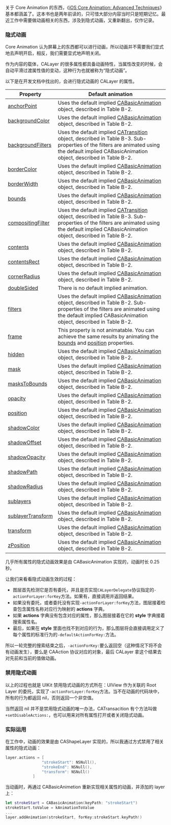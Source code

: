 关于 Core Animation 的东西，《[iOS Core Animation: Advanced Techniques](https://www.gitbook.com/book/zsisme/ios-/details)》基本都涵盖了。这本书也是两年前读的，只可惜大部分内容当时只是短期记忆。最近工作中需要做动画相关的东西，涉及到隐式动画，又重新翻出，仅作记录。

### 隐式动画

Core Animation 认为屏幕上的东西都可以进行动画，所以动画并不需要我们显式地去声明开启，相反，我们需要显式地声明关闭。

作为内容的载体，CALayer 的很多属性都具备动画特性，当属性改变的时候，会自动平滑过渡属性值的变动，这种行为也就被称为“隐式动画”。

以下是在开发文档中找出的，会进行隐式动画的 CALayer 的属性。

| **Property**                             | **Default animation**                    |
| ---------------------------------------- | ---------------------------------------- |
| [anchorPoint](https://developer.apple.com/library/ios/documentation/GraphicsImaging/Reference/CALayer_class/index.html#//apple_ref/occ/instp/CALayer/anchorPoint) | Uses the default implied [CABasicAnimation](https://developer.apple.com/library/ios/documentation/GraphicsImaging/Reference/CABasicAnimation_class/index.html#//apple_ref/occ/cl/CABasicAnimation) object, described in Table B-2. |
| [backgroundColor](https://developer.apple.com/library/ios/documentation/GraphicsImaging/Reference/CALayer_class/index.html#//apple_ref/occ/instp/CALayer/backgroundColor) | Uses the default implied [CABasicAnimation](https://developer.apple.com/library/ios/documentation/GraphicsImaging/Reference/CABasicAnimation_class/index.html#//apple_ref/occ/cl/CABasicAnimation) object, described in Table B-2. |
| [backgroundFilters](https://developer.apple.com/library/ios/documentation/GraphicsImaging/Reference/CALayer_class/index.html#//apple_ref/occ/instp/CALayer/backgroundFilters) | Uses the default implied [CATransition](https://developer.apple.com/library/ios/documentation/GraphicsImaging/Reference/CATransition_class/index.html#//apple_ref/occ/cl/CATransition) object, described in Table B-3. Sub-properties of the filters are animated using the default implied CABasicAnimation object, described in Table B-2. |
| [borderColor](https://developer.apple.com/library/ios/documentation/GraphicsImaging/Reference/CALayer_class/index.html#//apple_ref/occ/instp/CALayer/borderColor) | Uses the default implied [CABasicAnimation](https://developer.apple.com/library/ios/documentation/GraphicsImaging/Reference/CABasicAnimation_class/index.html#//apple_ref/occ/cl/CABasicAnimation) object, described in Table B-2. |
| [borderWidth](https://developer.apple.com/library/ios/documentation/GraphicsImaging/Reference/CALayer_class/index.html#//apple_ref/occ/instp/CALayer/borderWidth) | Uses the default implied [CABasicAnimation](https://developer.apple.com/library/ios/documentation/GraphicsImaging/Reference/CABasicAnimation_class/index.html#//apple_ref/occ/cl/CABasicAnimation) object, described in Table B-2. |
| [bounds](https://developer.apple.com/library/ios/documentation/GraphicsImaging/Reference/CALayer_class/index.html#//apple_ref/occ/instp/CALayer/bounds) | Uses the default implied [CABasicAnimation](https://developer.apple.com/library/ios/documentation/GraphicsImaging/Reference/CABasicAnimation_class/index.html#//apple_ref/occ/cl/CABasicAnimation) object, described in Table B-2. |
| [compositingFilter](https://developer.apple.com/library/ios/documentation/GraphicsImaging/Reference/CALayer_class/index.html#//apple_ref/occ/instp/CALayer/compositingFilter) | Uses the default implied [CATransition](https://developer.apple.com/library/ios/documentation/GraphicsImaging/Reference/CATransition_class/index.html#//apple_ref/occ/cl/CATransition) object, described in Table B-3. Sub-properties of the filters are animated using the default implied CABasicAnimation object, described in Table B-2. |
| [contents](https://developer.apple.com/library/ios/documentation/GraphicsImaging/Reference/CALayer_class/index.html#//apple_ref/occ/instp/CALayer/contents) | Uses the default implied [CABasicAnimation](https://developer.apple.com/library/ios/documentation/GraphicsImaging/Reference/CABasicAnimation_class/index.html#//apple_ref/occ/cl/CABasicAnimation) object, described in Table B-2. |
| [contentsRect](https://developer.apple.com/library/ios/documentation/GraphicsImaging/Reference/CALayer_class/index.html#//apple_ref/occ/instp/CALayer/contentsRect) | Uses the default implied [CABasicAnimation](https://developer.apple.com/library/ios/documentation/GraphicsImaging/Reference/CABasicAnimation_class/index.html#//apple_ref/occ/cl/CABasicAnimation) object, described in Table B-2. |
| [cornerRadius](https://developer.apple.com/library/ios/documentation/GraphicsImaging/Reference/CALayer_class/index.html#//apple_ref/occ/instp/CALayer/cornerRadius) | Uses the default implied [CABasicAnimation](https://developer.apple.com/library/ios/documentation/GraphicsImaging/Reference/CABasicAnimation_class/index.html#//apple_ref/occ/cl/CABasicAnimation) object, described in Table B-2. |
| [doubleSided](https://developer.apple.com/library/ios/documentation/GraphicsImaging/Reference/CALayer_class/index.html#//apple_ref/occ/instp/CALayer/doubleSided) | There is no default implied animation.   |
| [filters](https://developer.apple.com/library/ios/documentation/GraphicsImaging/Reference/CALayer_class/index.html#//apple_ref/occ/instp/CALayer/filters) | Uses the default implied [CABasicAnimation](https://developer.apple.com/library/ios/documentation/GraphicsImaging/Reference/CABasicAnimation_class/index.html#//apple_ref/occ/cl/CABasicAnimation) object, described in Table B-2. Sub-properties of the filters are animated using the default implied CABasicAnimation object, described in Table B-2. |
| [frame](https://developer.apple.com/library/ios/documentation/GraphicsImaging/Reference/CALayer_class/index.html#//apple_ref/occ/instp/CALayer/frame) | This property is not animatable. You can achieve the same results by animating the [bounds](https://developer.apple.com/library/ios/documentation/GraphicsImaging/Reference/CALayer_class/index.html#//apple_ref/occ/instp/CALayer/bounds) and [position](https://developer.apple.com/library/ios/documentation/GraphicsImaging/Reference/CALayer_class/index.html#//apple_ref/occ/instp/CALayer/position) properties. |
| [hidden](https://developer.apple.com/library/ios/documentation/GraphicsImaging/Reference/CALayer_class/index.html#//apple_ref/occ/instp/CALayer/hidden) | Uses the default implied [CABasicAnimation](https://developer.apple.com/library/ios/documentation/GraphicsImaging/Reference/CABasicAnimation_class/index.html#//apple_ref/occ/cl/CABasicAnimation) object, described in Table B-2. |
| [mask](https://developer.apple.com/library/ios/documentation/GraphicsImaging/Reference/CALayer_class/index.html#//apple_ref/occ/instp/CALayer/mask) | Uses the default implied [CABasicAnimation](https://developer.apple.com/library/ios/documentation/GraphicsImaging/Reference/CABasicAnimation_class/index.html#//apple_ref/occ/cl/CABasicAnimation) object, described in Table B-2. |
| [masksToBounds](https://developer.apple.com/library/ios/documentation/GraphicsImaging/Reference/CALayer_class/index.html#//apple_ref/occ/instp/CALayer/masksToBounds) | Uses the default implied [CABasicAnimation](https://developer.apple.com/library/ios/documentation/GraphicsImaging/Reference/CABasicAnimation_class/index.html#//apple_ref/occ/cl/CABasicAnimation) object, described in Table B-2. |
| [opacity](https://developer.apple.com/library/ios/documentation/GraphicsImaging/Reference/CALayer_class/index.html#//apple_ref/occ/instp/CALayer/opacity) | Uses the default implied [CABasicAnimation](https://developer.apple.com/library/ios/documentation/GraphicsImaging/Reference/CABasicAnimation_class/index.html#//apple_ref/occ/cl/CABasicAnimation) object, described in Table B-2. |
| [position](https://developer.apple.com/library/ios/documentation/GraphicsImaging/Reference/CALayer_class/index.html#//apple_ref/occ/instp/CALayer/position) | Uses the default implied [CABasicAnimation](https://developer.apple.com/library/ios/documentation/GraphicsImaging/Reference/CABasicAnimation_class/index.html#//apple_ref/occ/cl/CABasicAnimation) object, described in Table B-2. |
| [shadowColor](https://developer.apple.com/library/ios/documentation/GraphicsImaging/Reference/CALayer_class/index.html#//apple_ref/occ/instp/CALayer/shadowColor) | Uses the default implied [CABasicAnimation](https://developer.apple.com/library/ios/documentation/GraphicsImaging/Reference/CABasicAnimation_class/index.html#//apple_ref/occ/cl/CABasicAnimation) object, described in Table B-2. |
| [shadowOffset](https://developer.apple.com/library/ios/documentation/GraphicsImaging/Reference/CALayer_class/index.html#//apple_ref/occ/instp/CALayer/shadowOffset) | Uses the default implied [CABasicAnimation](https://developer.apple.com/library/ios/documentation/GraphicsImaging/Reference/CABasicAnimation_class/index.html#//apple_ref/occ/cl/CABasicAnimation) object, described in Table B-2. |
| [shadowOpacity](https://developer.apple.com/library/ios/documentation/GraphicsImaging/Reference/CALayer_class/index.html#//apple_ref/occ/instp/CALayer/shadowOpacity) | Uses the default implied [CABasicAnimation](https://developer.apple.com/library/ios/documentation/GraphicsImaging/Reference/CABasicAnimation_class/index.html#//apple_ref/occ/cl/CABasicAnimation) object, described in Table B-2. |
| [shadowPath](https://developer.apple.com/library/ios/documentation/GraphicsImaging/Reference/CALayer_class/index.html#//apple_ref/occ/instp/CALayer/shadowPath) | Uses the default implied [CABasicAnimation](https://developer.apple.com/library/ios/documentation/GraphicsImaging/Reference/CABasicAnimation_class/index.html#//apple_ref/occ/cl/CABasicAnimation) object, described in Table B-2. |
| [shadowRadius](https://developer.apple.com/library/ios/documentation/GraphicsImaging/Reference/CALayer_class/index.html#//apple_ref/occ/instp/CALayer/shadowRadius) | Uses the default implied [CABasicAnimation](https://developer.apple.com/library/ios/documentation/GraphicsImaging/Reference/CABasicAnimation_class/index.html#//apple_ref/occ/cl/CABasicAnimation) object, described in Table B-2. |
| [sublayers](https://developer.apple.com/library/ios/documentation/GraphicsImaging/Reference/CALayer_class/index.html#//apple_ref/occ/instp/CALayer/sublayers) | Uses the default implied [CABasicAnimation](https://developer.apple.com/library/ios/documentation/GraphicsImaging/Reference/CABasicAnimation_class/index.html#//apple_ref/occ/cl/CABasicAnimation) object, described in Table B-2. |
| [sublayerTransform](https://developer.apple.com/library/ios/documentation/GraphicsImaging/Reference/CALayer_class/index.html#//apple_ref/occ/instp/CALayer/sublayerTransform) | Uses the default implied [CABasicAnimation](https://developer.apple.com/library/ios/documentation/GraphicsImaging/Reference/CABasicAnimation_class/index.html#//apple_ref/occ/cl/CABasicAnimation) object, described in Table B-2. |
| [transform](https://developer.apple.com/library/ios/documentation/GraphicsImaging/Reference/CALayer_class/index.html#//apple_ref/occ/instp/CALayer/transform) | Uses the default implied [CABasicAnimation](https://developer.apple.com/library/ios/documentation/GraphicsImaging/Reference/CABasicAnimation_class/index.html#//apple_ref/occ/cl/CABasicAnimation) object, described in Table B-2. |
| [zPosition](https://developer.apple.com/library/ios/documentation/GraphicsImaging/Reference/CALayer_class/index.html#//apple_ref/occ/instp/CALayer/zPosition) | Uses the default implied [CABasicAnimation](https://developer.apple.com/library/ios/documentation/GraphicsImaging/Reference/CABasicAnimation_class/index.html#//apple_ref/occ/cl/CABasicAnimation) object, described in Table B-2. |

几乎所有属性的隐式动画效果是由 CABasicAnimation 实现的，动画时长 0.25 秒。

让我们来看看隐式动画生效的过程：

- 图层首先检测它是否有委托，并且是否实现`CALayerDelegate`协议指定的`-actionForLayer:forKey`方法。如果有，直接调用并返回结果。
- 如果没有委托，或者委托没有实现`-actionForLayer:forKey`方法，图层接着检查包含属性名称对应行为映射的 **actions** 字典。
- 如果 **actions** 字典没有包含对应的属性，那么图层接着在它的 **style** 字典接着搜索属性名。
- 最后，如果在 **style** 里面也找不到对应的行为，那么图层将会直接调用定义了每个属性的标准行为的`-defaultActionForKey:`方法。

所以一轮完整的搜索结束之后，`-actionForKey:`要么返回空（这种情况下将不会有动画发生），要么是 CAAction 协议对应的对象，最后 CALayer 拿这个结果去对先前和当前的值做动画。

### 禁用隐式动画

以上的过程也就是 UIKit 禁用隐式动画的方式所在：UIView 作为关联的 Root Layer 的委托，实现了`-actionForLayer:forKey`方法。当不在动画的代码块中，所有的行为都返回 nil，否则返回一个非空值。

当然返回 nil 并不是禁用隐式动画的唯一办法，CATransacition 有个方法叫做 `+setDisableActions:`，也可以用来对所有属性打开或者关闭隐式动画。

### 实际运用

在工作中，动画的效果是由 CAShapeLayer 实现的，所以我通过方式禁用了相关属性的隐式动画：

```swift
layer.actions = [
                "strokeStart": NSNull(),
                "strokeEnd": NSNull(),
                "transform": NSNull()
            ]
```

当动画时，再通过 CABasicAnimetion 重新实现相关属性的动画，并添加的 layer 上：

```swift
let strokeStart = CABasicAnimation(keyPath: "strokeStart")
strokeStart.toValue = kAnimationToValue
...
layer.addAnimation(strokeStart, forKey:strokeStart.keyPath!)
```
